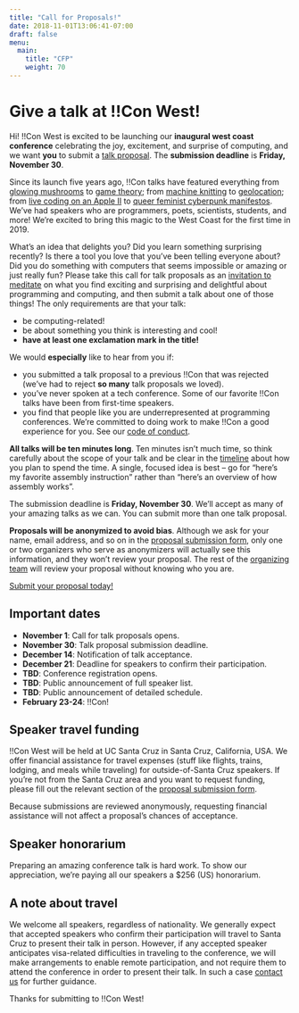 ```yaml
---
title: "Call for Proposals!"
date: 2018-11-01T13:06:41-07:00
draft: false
menu:
  main:
    title: "CFP"
    weight: 70
---
```


# Give a talk at !!Con West!

Hi! !!Con West is excited to be launching our **inaugural west coast conference** celebrating the joy, excitement, and surprise of computing, and we want **you** to submit a [talk proposal](https://goo.gl/forms/Q2wCBgMd8jjlxFnk2). The **submission deadline** is **Friday, November 30**.

Since its launch five years ago, !!Con talks have featured everything from [glowing mushrooms](https://www.youtube.com/watch?v=T75FvUDirNM) to [game theory](https://www.youtube.com/watch?v=RHg2JIvoaq0); from [machine knitting](https://www.youtube.com/watch?v=ihqcgrR0azw) to [geolocation](https://www.youtube.com/watch?v=NvShiF4tnMM); from [live coding on an Apple II](https://www.youtube.com/watch?v=DY4t9IHFD4E) to [queer feminist cyberpunk manifestos](https://www.youtube.com/watch?v=5GiQovHaT_g). We’ve had speakers who are programmers, poets, scientists, students, and more!  We’re excited to bring this magic to the West Coast for the first time in 2019.

What’s an idea that delights you? Did you learn something surprising recently? Is there a tool you love that you’ve been telling everyone about? Did you do something with computers that seems impossible or amazing or just really fun? Please take this call for talk proposals as an [invitation to meditate](https://twitter.com/akaptur/status/583115830621184000) on what you find exciting and surprising and delightful about programming and computing, and then submit a talk about one of those things!
The only requirements are that your talk:

  * be computing-related!
  * be about something you think is interesting and cool!
  * **have at least one exclamation mark in the title!**

We would **especially** like to hear from you if:

  * you submitted a talk proposal to a previous !!Con that was rejected (we’ve had to reject **so many** talk proposals we loved).
  * you’ve never spoken at a tech conference. Some of our favorite !!Con talks have been from first-time speakers.
  * you find that people like you are underrepresented at programming conferences. We’re committed to doing work to make !!Con a good experience for you. See our [code of conduct](/conduct/).

**All talks will be ten minutes long**. Ten minutes isn’t much time, so think carefully about the scope of your talk and be clear in the [timeline](http://composition.al/blog/2017/06/30/how-to-write-a-timeline-for-a-bangbangcon-talk-proposal/) about how you plan to spend the time. A single, focused idea is best – go for “here’s my favorite assembly instruction” rather than “here’s an overview of how assembly works”.

The submission deadline is **Friday, November 30**. We’ll accept as many of your amazing talks as we can. You can submit more than one talk proposal.

**Proposals will be anonymized to avoid bias**. Although we ask for your name, email address, and so on in the [proposal submission form](https://goo.gl/forms/mLdrFQeCHFVDl1S32), only one or two organizers who serve as anonymizers will actually see this information, and they won’t review your proposal. The rest of the [organizing team](/index.html#who-s-organizing) will review your proposal without knowing who you are.

[Submit your proposal today!](https://goo.gl/forms/mLdrFQeCHFVDl1S32)

## Important dates

* **November 1**: Call for talk proposals opens.
* **November 30**: Talk proposal submission deadline.
* **December 14**: Notification of talk acceptance.
* **December 21**: Deadline for speakers to confirm their participation.
* **TBD**: Conference registration opens.
* **TBD**: Public announcement of full speaker list.
* **TBD**: Public announcement of detailed schedule.
* **February 23-24**: !!Con!

## Speaker travel funding

!!Con West will be held at UC Santa Cruz in Santa Cruz, California, USA. We offer financial assistance for travel expenses (stuff like flights, trains, lodging, and meals while traveling) for outside-of-Santa Cruz speakers. If you’re not from the Santa Cruz area and you want to request funding, please fill out the relevant section of the [proposal submission form](https://goo.gl/forms/mLdrFQeCHFVDl1S32).

Because submissions are reviewed anonymously, requesting financial assistance will not affect a proposal’s chances of acceptance.

## Speaker honorarium

Preparing an amazing conference talk is hard work. To show our appreciation, we’re paying all our speakers a $256 (US) honorarium.

## A note about travel

We welcome all speakers, regardless of nationality. We generally expect that accepted speakers who confirm their participation will travel to Santa Cruz to present their talk in person. However, if any accepted speaker anticipates visa-related difficulties in traveling to the conference, we will make arrangements to enable remote participation, and not require them to attend the conference in order to present their talk. In such a case [contact us](mailto:bangbangcon.west@gmail.com) for further guidance.

Thanks for submitting to !!Con West!
